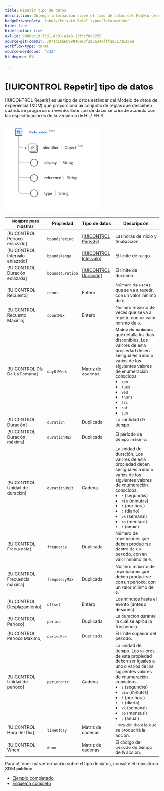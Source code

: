 ```yaml
---
title: Repetir tipo de datos
description: Obtenga información sobre el tipo de datos del Modelo de datos de experiencia repetida (XDM).
badgePrivateBeta: label="Private Beta" type="Informative"
hide: true
hidefromtoc: true
exl-id: 9d40bc1d-33d1-4c33-a143-13fdcf8dc255
source-git-commit: 3071d16b6b98040ea3f2e3a34efffae517253b8e
workflow-type: tm+mt
source-wordcount: '333'
ht-degree: 6%

---
```


# [!UICONTROL Repetir] tipo de datos

[!UICONTROL Repetir] es un tipo de datos estándar del Modelo de datos de experiencia (XDM) que proporciona un conjunto de reglas que describen cuándo se programa un evento. Este tipo de datos se crea de acuerdo con las especificaciones de la versión 5 de HL7 FHIR.

![Repetir estructura de tipo de datos](../../../images/healthcare/data-types/reference.png)

| Nombre para mostrar | Propiedad | Tipo de datos | Descripción |
| --- | --- | --- | --- |
| [!UICONTROL Período enlazado] | `boundsPeriod` | [[!UICONTROL Período]](../data-types/period.md) | Las horas de inicio y finalización. |
| [!UICONTROL Intervalo enlazado] | `boundsRange` | [[!UICONTROL Intervalo]](../data-types/range.md) | El límite de rango. |
| [!UICONTROL Duración enlazada] | `boundsDuration` | [[!UICONTROL Duración]](../data-types/duration.md) | El límite de duración. |
| [!UICONTROL Recuento] | `count` | Entero | Número de veces que se va a repetir, con un valor mínimo de `0`. |
| [!UICONTROL Recuento Máximo] | `countMax` | Entero | Número máximo de veces que se va a repetir, con un valor mínimo de `0`. |
| [!UICONTROL Día De La Semana] | `dayOfWeek` | Matriz de cadenas | Matriz de cadenas que detalla los días disponibles. Los valores de esta propiedad deben ser iguales a uno o varios de los siguientes valores de enumeración conocidos. <li> `mon` </li> <li> `tues` </li> <li> `wed` </li> <li> `thurs`</li>  <li> `fri` </li> <li> `sat`</li> <li> `sun`</li> |
| [!UICONTROL Duración] | `duration` | Duplicada | La cantidad de tiempo. |
| [!UICONTROL Duración máxima] | `durationMax` | Duplicada | El período de tiempo máximo. |
| [!UICONTROL Unidad de duración] | `durationUnit` | Cadena | La unidad de duración. Los valores de esta propiedad deben ser iguales a uno o varios de los siguientes valores de enumeración conocidos. <li> `s` (segundos) </li> <li> `min` (minutos) </li> <li> `h` (por hora) </li> <li> `d` (diario) </li>  <li> `wk` (semanal) </li> <li> `mo` (mensual) </li> <li> `a` (anual)</li> |
| [!UICONTROL Frecuencia] | `frequency` | Duplicada | Número de repeticiones que deben producirse dentro de un período, con un valor mínimo de `0`. |
| [!UICONTROL Frecuencia máxima] | `frequencyMax` | Duplicada | Número máximo de repeticiones que deben producirse con un período, con un valor mínimo de `0`. |
| [!UICONTROL Desplazamiento] | `offset` | Entero | Los minutos hasta el evento (antes o después). |
| [!UICONTROL Período] | `period` | Duplicada | La duración durante la cual se aplica la frecuencia. |
| [!UICONTROL Período Máximo] | `periodMax` | Duplicada | El límite superior del periodo. |
| [!UICONTROL Unidad de período] | `periodUnit` | Cadena | La unidad de tiempo. Los valores de esta propiedad deben ser iguales a uno o varios de los siguientes valores de enumeración conocidos. <li> `s` (segundos) </li> <li> `min` (minutos) </li> <li> `h` (por hora) </li> <li> `d` (diario) </li>  <li> `wk` (semanal) </li> <li> `mo` (mensual) </li> <li> `a` (anual)</li> |
| [!UICONTROL Hora Del Día] | `timeOfDay` | Matriz de cadenas | Hora del día a la que se producirá la acción. |
| [!UICONTROL When] | `when` | Matriz de cadenas | El código del período de tiempo de la acción. |

Para obtener más información sobre el tipo de datos, consulte el repositorio XDM público:

* [Ejemplo completado](https://github.com/adobe/xdm/blob/master/extensions/industry/healthcare/fhir/datatypes/repeat.example.1.json)
* [Esquema completo](https://github.com/adobe/xdm/blob/master/extensions/industry/healthcare/fhir/datatypes/repeat.schema.json)
